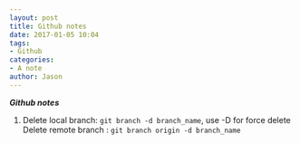 ```yaml
---
layout: post
title: Github notes
date: 2017-01-05 10:04
tags:
- Github
categories:
- A note
author: Jason
---
```

<p><strong><em>Github notes</em></strong></p>

1. Delete local branch: `git branch -d branch_name`, use -D for force delete
   Delete remote branch : `git branch origin -d branch_name`
